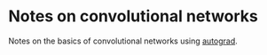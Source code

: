 # Notes on convolutional networks
Notes on the basics of convolutional networks using [autograd](https://github.com/HIPS/autograd).
